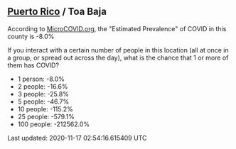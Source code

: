 
## [Puerto Rico](/united-states/puerto-rico) / Toa Baja

According to [MicroCOVID.org](http://microcovid.org),
the "Estimated Prevalence" of COVID in this county is -8.0%

If you interact with a certain number of people in this location
(all at once in a group, or spread out across the day), what is the chance that
1 or more of them has COVID?

- 1 person: -8.0%
- 2 people: -16.6%
- 3 people: -25.8%
- 5 people: -46.7%
- 10 people: -115.2%
- 25 people: -579.1%
- 100 people: -212562.0%

Last updated: 2020-11-17 02:54:16.615409 UTC
